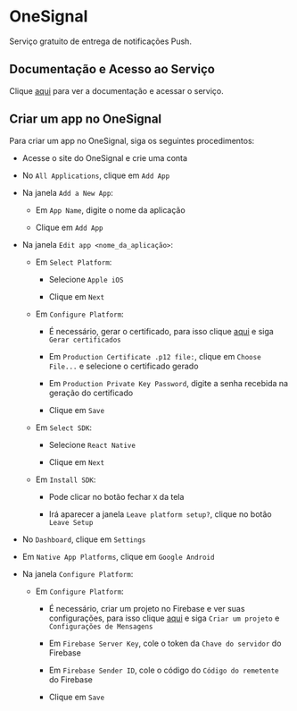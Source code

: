 # OneSignal

Serviço gratuito de entrega de notificações Push.

## Documentação e Acesso ao Serviço

Clique [aqui](https://onesignal.com) para ver a documentação e acessar o serviço.

## Criar um app no OneSignal

Para criar um app no OneSignal, siga os seguintes procedimentos:

- Acesse o site do OneSignal e crie uma conta

- No `All Applications`, clique em `Add App`

- Na janela `Add a New App`:

  - Em `App Name`, digite o nome da aplicação

  - Clique em `Add App`

- Na janela `Edit app <nome_da_aplicação>`:

  - Em `Select Platform`:

    - Selecione `Apple iOS`

    - Clique em `Next`

  - Em `Configure Platform`:

    - É necessário, gerar o certificado, para isso clique [aqui](the-provisionator.md) e siga `Gerar certificados`

    - Em `Production Certificate .p12 file:`, clique em `Choose File...` e selecione o certificado gerado

    - Em `Production Private Key Password`, digite a senha recebida na geração do certificado

    - Clique em `Save`

  - Em `Select SDK`:

    - Selecione `React Native`

    - Clique em `Next`

  - Em `Install SDK`:

    - Pode clicar no botão fechar `X` da tela

    - Irá aparecer a janela `Leave platform setup?`, clique no botão `Leave Setup`

- No `Dashboard`, clique em `Settings`

- Em `Native App Platforms`, clique em `Google Android`

- Na janela `Configure Platform`:

  - Em `Configure Platform`:

    - É necessário, criar um projeto no Firebase e ver suas configurações, para isso clique [aqui](../development-platform/firebase.md) e siga `Criar um projeto` e `Configurações de Mensagens`

    - Em `Firebase Server Key`, cole o token da `Chave do servidor` do Firebase

    - Em `Firebase Sender ID`, cole o código do `Código do remetente` do Firebase

    - Clique em `Save`